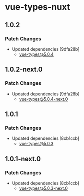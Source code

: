 # vue-types-nuxt

## 1.0.2

### Patch Changes

- Updated dependencies [9dfa28b]
  - vue-types@5.0.4

## 1.0.2-next.0

### Patch Changes

- Updated dependencies [9dfa28b]
  - vue-types@5.0.4-next.0

## 1.0.1

### Patch Changes

- Updated dependencies [8cb1ccb]
  - vue-types@5.0.3

## 1.0.1-next.0

### Patch Changes

- Updated dependencies [8cb1ccb]
  - vue-types@5.0.3-next.0
